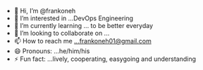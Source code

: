 - 👋 Hi, I’m @frankoneh
- 👀 I’m interested in ...DevOps Engineering
- 🌱 I’m currently learning ... to be better everyday
- 💞️ I’m looking to collaborate on ...
- 📫 How to reach me ...frankoneh01@gmail.com
- 😄 Pronouns: ...he/him/his
- ⚡ Fun fact: ...lively, cooperating, easygoing and understanding

<!---
frankoneh/frankoneh is a ✨ special ✨ repository because its `README.md` (this file) appears on your GitHub profile.
You can click the Preview link to take a look at your changes.
--->
